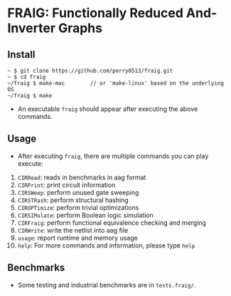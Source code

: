 # FRAIG: Functionally Reduced And-Inverter Graphs
## Install
```
~ $ git clone https://github.com/perry0513/fraig.git
~ $ cd fraig
~/fraig $ make-mac	      // or 'make-linux' based on the underlying OS
~/fraig $ make
```
- An executable `fraig` should appear after executing the above commands.

## Usage
- After executing `fraig`, there are multiple commands you can play execute:
1. `CIRRead`: reads in benchmarks in aag format
2. `CIRPrint`: print circuit information
3. `CIRSWeep`: perform unused gate sweeping
4. `CIRSTRash`: perform structural hashing
5. `CIROPTimize`: perform trivial optimizations
6. `CIRSIMulate`: perform Boolean logic simulation
7. `CIRFraig`: perform functional equivalence checking and merging
8. `CIRWrite`: write the netlist into aag file
9. `usage`: report runtime and memory usage
10. `help`: For more commands and information, please type `help`

## Benchmarks
- Some testing and industrial benchmarks are in `tests.fraig/`.
